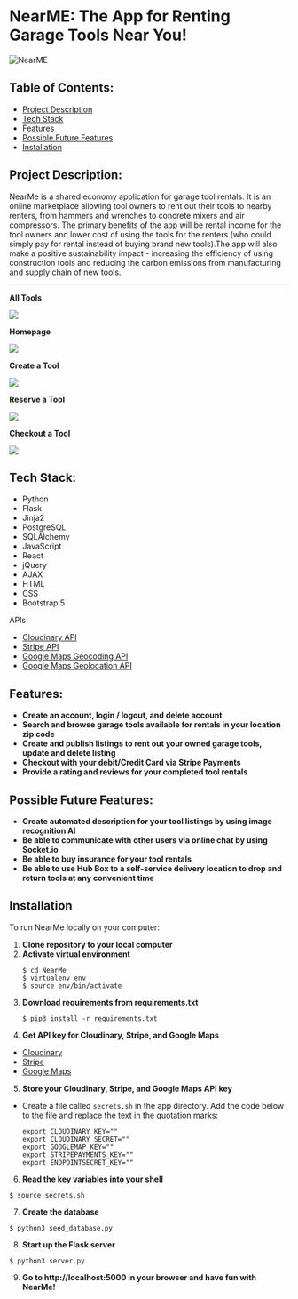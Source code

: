 # NearME: The App for Renting Garage Tools Near You!

![NearME](https://media.giphy.com/media/S1Orhp94IIpLbjLMjy/giphy.gif)



## Table of Contents:

- [Project Description](https://github.com/BdoAni/NearMe#project-description)
- [Tech Stack](https://github.com/BdoAni/NearMe#tech-stack)
- [Features](https://github.com/BdoAni/NearMe#features)
- [Possible Future Features](https://github.com/BdoAni/NearMe#possible-future-features)
- [Installation](https://github.com/BdoAni/NearMe#installation)


## Project Description:

NearMe is a shared economy application for garage tool rentals. It is an online marketplace allowing tool owners to rent out their tools to nearby renters, from hammers and wrenches to concrete mixers and air compressors. The primary benefits of the app will be rental income for the tool owners and lower cost of using the tools for the renters (who could simply pay for rental instead of buying brand new tools).The app will also make a positive sustainability impact - increasing the efficiency of using construction tools and reducing the carbon emissions from manufacturing and supply chain of new tools.

<hr>

**All Tools**

<img src="https://media.giphy.com/media/laWABsDZiBUyyJRFt5/giphy.gif">


**Homepage**

<img src="https://media.giphy.com/media/v9eWbQZeFuOdyJoyri/giphy.gif">

**Create a Tool**

<img src="https://media.giphy.com/media/eqlEe6wk0xCDXZGNBR/giphy.gif">

**Reserve a Tool**

<img src="https://media.giphy.com/media/bVC1bmJDKUmK3CGQCu/giphy.gif">

**Checkout a Tool**

<img src="https://media.giphy.com/media/LsXTpelwPesBNq2lk6/giphy.gif">

## Tech Stack:

- Python
- Flask
- Jinja2
- PostgreSQL
- SQLAlchemy
- JavaScript
- React
- jQuery
- AJAX
- HTML
- CSS
- Bootstrap 5



APIs:

- [Cloudinary API](https://cloudinary.com/documentation/image_upload_api_reference)
- [Stripe API](https://stripe.com/docs/api/payment_methods)
- [Google Maps Geocoding API](https://developers.google.com/maps/documentation/javascript/geocoding)
- [Google Maps Geolocation API](https://developers.google.com/maps/documentation/geolocation/overview)




## Features:

- **Create an account, login / logout, and delete account**
- **Search and browse garage tools available for rentals in your location zip code**
- **Create and publish listings to rent out your owned garage tools, update and delete listing**
- **Checkout with your debit/Credit Card via Stripe Payments**
- **Provide a rating and reviews for your completed tool rentals**


## Possible Future Features:

- **Create automated description for your tool listings by using image recognition AI**
- **Be able to communicate with other users via online chat by using Socket.io**
- **Be able to buy insurance for your tool rentals**
- **Be able to use Hub Box to a self-service delivery location to drop and return tools at any convenient time**



## Installation

To run NearMe locally on your computer:
1. **Clone repository to your local computer**
2. **Activate virtual environment**
    ```
    $ cd NearMe
    $ virtualenv env
    $ source env/bin/activate
    ```
3. **Download requirements from requirements.txt**
    ```
    $ pip3 install -r requirements.txt
    ```
4. **Get API key for Cloudinary, Stripe, and Google Maps**
  - [Cloudinary](https://cloudinary.com/documentation/image_upload_api_reference)
  - [Stripe](https://stripe.com/docs/api) 
  - [Google Maps](https://console.cloud.google.com/google/maps-apis/api-list)
  
5. **Store your  Cloudinary, Stripe, and Google Maps API key**
  - Create a file called `secrets.sh` in the app directory. Add the code below to the file and replace the text in the quotation marks:
    ```
    export CLOUDINARY_KEY=""
    export CLOUDINARY_SECRET=""
    export GOOGLEMAP_KEY=""
    export STRIPEPAYMENTS_KEY=""
    export ENDPOINTSECRET_KEY=""
    ```

6. **Read the key variables into your shell**
  ```
  $ source secrets.sh
  ```
7. **Create the database**
  ```
  $ python3 seed_database.py
  ```
8. **Start up the Flask server**
  ```
  $ python3 server.py
  ```
9. **Go to http://localhost:5000 in your browser and have fun with NearMe!**
